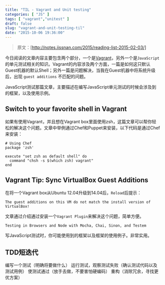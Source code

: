 ```yaml
---
title: "TIL - Vagrant and Unit testing"
categories: [ "JS" ]
tags: [ "vagrant","unitest" ]
draft: false
slug: "vagrant-and-unit-testing-til"
date: "2015-10-06 19:36:00"
---
```


> 原文：[http://notes.iissnan.com/2015/reading-list-2015-02-03/]

今日阅读的文章内容主要包含两个部分，一个是[Vagrant](https://www.vagrantup.com/)，另外一个是`JavaScript`的单元测试相关的知识。Vagrant的内容涉及两个方面，一篇是如何这只默认Guest机器的默认Shell；另外一篇是问题解决，当我在Guest机器中将系统升级后，出现 `guest additions` 不匹配的问题。

JavaScript测试那篇文章，主要描述在编写JavaScript单元测试的时候会涉及到的框架，以及使用示例。

## Switch to your favorite shell in Vagrant

如果有使用Vagrant，并且想在Vagrant box里面使用zsh，这篇文章可以帮你轻松的解决这个问题。文章中举例通过Chef和Puppet来安装，以下代码是通过Chef来安装：


<!--more-->


    # Using Chef
    package 'zsh'
    
    execute "set zsh as default shell" do
      command "chsh -s $(which zsh) vagrant"
    end

## Vagrant Tip: Sync VirtualBox Guest Additions

在将一个Vagrant box从Ubuntu 12.04升级到14.04后，`Reload`后提示：

    The guest additions on this VM do not match the install version of VirtualBox!

文章通过介绍通过安装一个`Vagrant Plugin`来解决这个问题，简单方便。

    Testing in Browsers and Node with Mocha, Chai, Sinon, and Testem

写JavaScript测试时，你可能使用到的框架以及框架的使用例子。非常实用。

## TDD短迭代

编写一个测试（明确将要做什么）
运行测试，观察测试失败（确认测试代码以及测试用例）
使测试通过（放手去做，不要害怕硬编码）
重构（消除冗余，寻找更优方案）